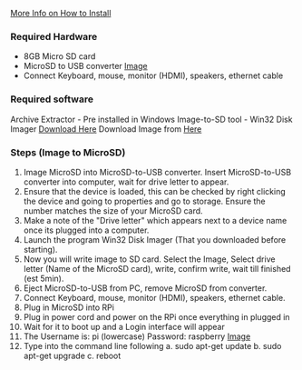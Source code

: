 [More Info on How to Install](https://www.raspberrypi.org/documentation/installation/installing-images/README.md)
### Required Hardware

 - 8GB Micro SD card
 - MicroSD to USB converter <a data-lightbox="rasp-1" data-title="MicroSD to USB Converter" href="{{ site.baseurl }}/assets/img/raspbian/2.1-MicroSD-to-USB-converter.jpg">Image</a>
 - Connect Keyboard, mouse, monitor (HDMI), speakers, ethernet cable

### Required software 

Archive Extractor  - Pre installed in Windows
Image-to-SD tool - Win32 Disk Imager [Download Here](https://www.portablefreeware.com/?id=2018)
Download Image from [Here](https://www.raspberrypi.org/downloads/)

### Steps (Image to MicroSD)

 1. Image MicroSD into MicroSD-to-USB converter. Insert MicroSD-to-USB converter into computer, wait for drive letter to appear.
 2. Ensure that the device is loaded, this can be checked by right clicking the device and going to properties and go to storage. Ensure the number matches the size of your MicroSD card.
 3. Make a note of the "Drive letter" which appears next to a device name once its plugged into a computer.
 4. Launch the program Win32 Disk Imager (That you downloaded before starting).
 5. Now you will write image to SD card. Select the Image, Select drive letter (Name of the MicroSD card), write, confirm write, wait till finished (est 5min).
 6. Eject MicroSD-to-USB from PC, remove MicroSD from converter.
 7. Connect Keyboard, mouse, monitor (HDMI), speakers, ethernet cable.
 8. Plug in MicroSD into RPi
 9. Plug in power cord and power on the RPi once everything in plugged in
 10. Wait for it to boot up and a Login interface will appear
 11. The Username is: pi (lowercase) Password: raspberry <a data-lightbox="rasp-1" data-title="Username and Password" href="{{ site.baseurl }}/assets/img/raspbian/2.2-RPiLoginPrompt.jpg">Image</a>
 12. Type into the command line following
	 a. sudo apt-get update
	 b. sudo apt-get upgrade
	 c. reboot
